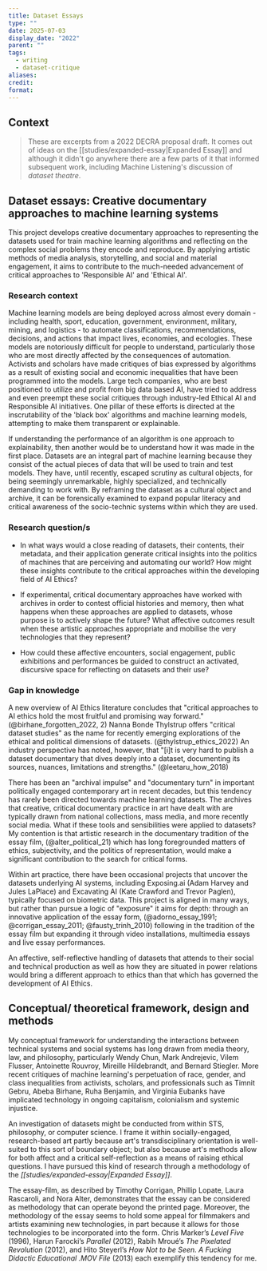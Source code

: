 ```yaml
---
title: Dataset Essays
type: ""
date: 2025-07-03
display_date: "2022"
parent: ""
tags:
  - writing
  - dataset-critique
aliases: 
credit: 
format:
---
```


## Context

> These are excerpts from a 2022 DECRA proposal draft. It comes out of ideas on the [[studies/expanded-essay|Expanded Essay]] and although it didn't go anywhere there are a few parts of it that informed subsequent work, including Machine Listening's discussion of *dataset theatre*. 

## Dataset essays: Creative documentary approaches to machine learning systems

This project develops creative documentary approaches to representing the datasets used for train machine learning algorithms and reflecting on the complex social problems they encode and reproduce. By applying artistic methods of media analysis, storytelling, and social and material engagement, it aims to contribute to the much-needed advancement of critical approaches to 'Responsible AI' and 'Ethical AI'.

### Research context

Machine learning models are being deployed across almost every domain - including health, sport, education, government, environment, military, mining, and logistics - to automate classifications, recommendations, decisions, and actions that impact lives, economies, and ecologies. These models are notoriously difficult for people to understand, particularly those who are most directly affected by the consequences of automation. Activists and scholars have made critiques of bias expressed by algorithms as a result of existing social and economic inequalities that have been programmed into the models. Large tech companies, who are best positioned to utilize and profit from big data based AI, have tried to address and even preempt these social critiques through industry-led Ethical AI and Responsible AI initiatives. One pillar of these efforts is directed at the inscrutability of the 'black box' algorithms and machine learning models, attempting to make them transparent or explainable.

If understanding the performance of an algorithm is one approach to explainability, then another would be to understand how it was made in the first place. Datasets are an integral part of machine learning because they consist of the actual pieces of data that will be used to train and test models. They have, until recently, escaped scrutiny as cultural objects, for being seemingly unremarkable, highly specialized, and technically demanding to work with. By reframing the dataset as a cultural object and archive, it can be forensically examined to expand popular literacy and critical awareness of the socio-technic systems within which they are used.

### Research question/s

- In what ways would a close reading of datasets, their contents, their metadata, and their application generate critical insights into the politics of machines that are perceiving and automating our world? How might these insights contribute to the critical approaches within the developing field of AI Ethics?

- If experimental, critical documentary approaches have worked with archives in order to contest official histories and memory, then what happens when these approaches are applied to datasets, whose purpose is to actively shape the future? What affective outcomes result when these artistic approaches appropriate and mobilise the very technologies that they represent?

- How could these affective encounters, social engagement, public exhibitions and performances be guided to construct an activated, discursive space for reflecting on datasets and their use?

### Gap in knowledge

A new overview of AI Ethics literature concludes that "critical approaches to AI ethics hold the most fruitful and promising way forward." (@birhane_forgotten_2022, 2) Nanna Bonde Thylstrup offers "critical dataset studies" as the name for recently emerging explorations of the ethical and political dimensions of datasets. (@thylstrup_ethics_2022) An industry perspective has noted, however, that "[i]t is very hard to publish a dataset documentary that dives deeply into a dataset, documenting its sources, nuances, limitations and strengths." (@leetaru_how_2018)

There has been an "archival impulse" and "documentary turn" in important politically engaged contemporary art in recent decades, but this tendency has rarely been directed towards machine learning datasets. The archives that creative, critical documentary practice in art have dealt with are typically drawn from national collections, mass media, and more recently social media. What if these tools and sensibilities were applied to datasets? My contention is that artistic research in the documentary tradition of the essay film, (@alter_political_21) which has long foregrounded matters of ethics, subjectivity, and the politics of representation, would make a significant contribution to the search for critical forms.

Within art practice, there have been occasional projects that uncover the datasets underlying AI systems, including Exposing.ai (Adam Harvey and Jules LaPlace) and Excavating AI (Kate Crawford and Trevor Paglen), typically focused on biometric data. This project is aligned in many ways, but rather than pursue a logic of "exposure" it aims for depth: through an innovative application of the essay form, (@adorno_essay_1991; @corrigan_essay_2011; @fausty_trinh_2010) following in the tradition of the essay film but expanding it through video installations, multimedia essays and live essay performances.

An affective, self-reflective handling of datasets that attends to their social and technical production as well as how they are situated in power relations would bring a different approach to ethics than that which has governed the development of AI Ethics.

## Conceptual/ theoretical framework, design and methods

My conceptual framework for understanding the interactions between technical systems and social systems has long drawn from media theory, law, and philosophy, particularly Wendy Chun, Mark Andrejevic, Vilem Flusser, Antoinette Rouvroy, Mireille Hildebrandt, and Bernard Stiegler. More recent critiques of machine learning's perpetuation of race, gender, and class inequalities from activists, scholars, and professionals such as Timnit Gebru, Abeba Birhane, Ruha Benjamin, and Virginia Eubanks have implicated technology in ongoing capitalism, colonialism and systemic injustice.

An investigation of datasets might be conducted from within STS, philosophy, or computer science. I frame it within socially-engaged, research-based art partly because art's transdisciplinary orientation is well-suited to this sort of boundary object; but also because art's methods allow for both affect and a critical self-reflection as a means of raising ethical questions. I have pursued this kind of research through a methodology of the *[[studies/expanded-essay|Expanded Essay]]*.

The essay-film, as described by Timothy Corrigan, Phillip Lopate, Laura Rascaroli, and Nora Alter, demonstrates that the essay can be considered as methodology that can operate beyond the printed page. Moreover, the methodology of the essay seems to hold some appeal for filmmakers and artists examining new technologies, in part because it allows for those technologies to be incorporated into the form. Chris Marker’s _Level Five_ (1996), Harun Farocki’s _Parallel_ (2012), Rabih Mroué’s _The Pixelated Revolution_ (2012), and Hito Steyerl’s _How Not to be Seen. A Fucking Didactic Educational .MOV File_ (2013) each exemplify this tendency for me.


